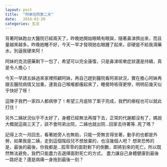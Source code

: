```yaml
---
layout: post
title:  "阿弟住院第二天"
date:   2016-03-20
categories: 生活
---
```


背著阿妹跑台大醫院已經兩天了，昨晚她開始眼睛有眼屎，隨著鼻涕擠出來，而且量越來越多。昨晚她睡不好，今天一早才發現她右眼腫了起來，卻硬是不給我滴藥水，別逼我硬來阿！

阿妹的克流感藥剩下一包了，希望可以完全康復，只是鼻涕咳嗽症狀還是持續，真是令人擔心！

今天一早請五姊過來家裡照顧阿妹，再自己趕到醫院看阿弟狀況，實在擔心阿妹再跟去醫院病情又加重。連我自己喉嚨都癢起來了，睡覺時咳得更慘，明明前幾天似乎快好了呀！

這陣子我們一家四人都病慘了！希望三月底除了案子完成，我們的療程也可以就此打住！

另外二姨狀況似乎不太好了，身體已經無法再撐下去，正常的代謝都沒有了，媽說大概就這兩三天了，該不會阿弟出院，二姨也就出院...回家去待著等..死了嗎？

記得上次一月回去，看著她旁人也無助，只能一旁無言得坐著，動手的也都是外勞，如果我是二姨，走到這個階段兒不想放棄的，也沒幾個人吧？
想來恐怖的是，最後的最後，你我都是...孤零零的面對剩下的倒數，即將到來的死亡。所以既然無法避免，我們只能盡力去選擇面對死亡的方式，
盡力讓自己身體健康到最後一路好走？還是病痛一身拖到最後一刻？
